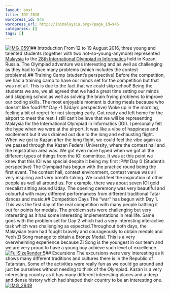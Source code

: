 ```yaml
---
layout: post
title: IOI 2016
wordpress_id: 945
wordpress_url: http://ioimalaysia.org/?page_id=945
categories: []
tags: []
---
```

[![IMG_0591](http://ioimalaysia.org/wp-content/uploads/2016/08/IMG_0591-e1471883051626-1024x768.jpg)](http://ioimalaysia.org/wp-content/uploads/2016/08/IMG_0591-e1471883051626.jpg)## Introduction
From 12 to 19 August 2016, three young and talented students (together with two not-so-young-anymore) represented [Malaysia](http://stats.ioinformatics.org/delegations/MYS/2016) to the [28th International Olympiad in Informatics](http://ioi2016.ru/) held in Kazan, Russia. The Olympiad adventure was interesting and as well as challenging as they had to face many problems (which includes the contest problems).## Training Camp (student’s perspective)
Before the competition, we had a training camp to have our minds set for the competition but that was not all. This is due to the fact that we could skip school! Being the students we are, we all agreed that we had a great time setting our minds and skipping school as well as solving the brain frying problems to improve our coding skills. The most enjoyable moment is during meals because who doesn’t like food?## Day -1 (Uday’s perspective)
Woke up in the morning, feeling a bit of regret for not sleeping early. Got ready and left home for the airport to meet the rest. I still can’t believe that we will be representing Malaysia for the International Olympiad in Informatics (IOI). I personally felt the hype when we were at the airport. It was like a vibe of happiness and excitement but it was drained out due to the long and exhausting flight. When we got to Kazan after the long flight, we could feel the vibe again as we passed through the Kazan Federal University, where the contest hall and the registration area was. We got even more hyped when we got all the different types of things from the IOI committee. It was at this point we knew that this IOI was special despite it being my first :P## Day 0 (Student’s perspective)
The Olympiad has begun with the practice round being the first event. The contest hall, contest environment, contest venue was all very inspiring and very breath-taking. We could feel the inspiration of other people as well all around us. For example, there was about seven IOI gold medalist sitting around Uday. The opening ceremony was very beautiful and colourful with many different performances from different traditional Tatar dances and music.## Competition Days
The “war” has begun with Day 1. This was the first day of the real competition with many people battling it out for points for medals. The problem sets were challenging but very interesting as it had some interesting implementations in real life. Same goes with the problem set for Day 2 which had a very interesting interactive task which was challenging as expected.Throughout both days, the Malaysian team had fought bravely and courageously to obtain medals and Yeoh Zi Song manage to obtain a Bronze Medal. This is a very overwhelming experience because Zi Song is the youngest in our team and we are very proud to have a young boy achieve such level of excellence.[![FullSizeRender 5](http://ioimalaysia.org/wp-content/uploads/2016/08/FullSizeRender-5.jpg)](http://ioimalaysia.org/wp-content/uploads/2016/08/FullSizeRender-5.jpg)## Excursions
The excursions were very interesting as it shows many different traditions and cultures there is in the Republic of Tatarstan. Some of the activities were really fun as we could go around and just be ourselves without needing to think of the Olympiad. Kazan is a very interesting country as it has many different interesting places and a deep and dense history which had shaped their country to be an interesting one.[![IMG_2949](http://ioimalaysia.org/wp-content/uploads/2016/08/IMG_2949.jpg)](http://ioimalaysia.org/wp-content/uploads/2016/08/IMG_2949.jpg)
